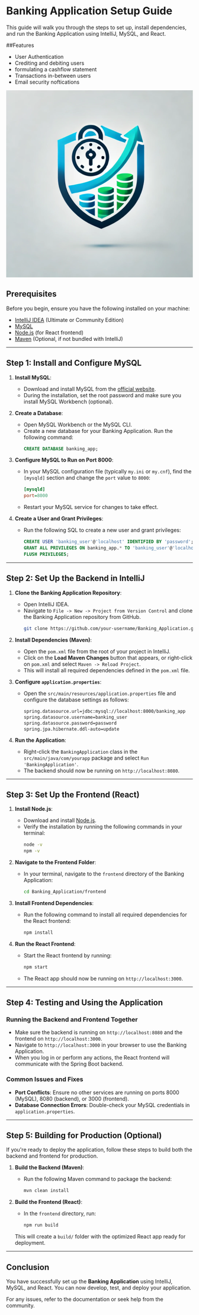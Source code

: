 # Banking Application Setup Guide

This guide will walk you through the steps to set up, install dependencies, and run the Banking Application using IntelliJ, MySQL, and React.

##Features

- User Authentication
- Crediting and debiting users
- formulating a cashflow statement
- Transactions in-between users
- Email security noftications

![Banking App Logo](bankingapp.png)

## Prerequisites

Before you begin, ensure you have the following installed on your machine:
- [IntelliJ IDEA](https://www.jetbrains.com/idea/download/) (Ultimate or Community Edition)
- [MySQL](https://dev.mysql.com/downloads/installer/)
- [Node.js](https://nodejs.org/en/download/) (for React frontend)
- [Maven](https://maven.apache.org/install.html) (Optional, if not bundled with IntelliJ)

---

## Step 1: Install and Configure MySQL

1. **Install MySQL**:
    - Download and install MySQL from the [official website](https://dev.mysql.com/downloads/installer/).
    - During the installation, set the root password and make sure you install MySQL Workbench (optional).
  
2. **Create a Database**:
    - Open MySQL Workbench or the MySQL CLI.
    - Create a new database for your Banking Application. Run the following command:
      ```sql
      CREATE DATABASE banking_app;
      ```
  
3. **Configure MySQL to Run on Port 8000**:
    - In your MySQL configuration file (typically `my.ini` or `my.cnf`), find the `[mysqld]` section and change the `port` value to `8000`:
      ```ini
      [mysqld]
      port=8000
      ```
    - Restart your MySQL service for changes to take effect.

4. **Create a User and Grant Privileges**:
    - Run the following SQL to create a new user and grant privileges:
      ```sql
      CREATE USER 'banking_user'@'localhost' IDENTIFIED BY 'password';
      GRANT ALL PRIVILEGES ON banking_app.* TO 'banking_user'@'localhost';
      FLUSH PRIVILEGES;
      ```

---

## Step 2: Set Up the Backend in IntelliJ

1. **Clone the Banking Application Repository**:
    - Open IntelliJ IDEA.
    - Navigate to `File -> New -> Project from Version Control` and clone the Banking Application repository from GitHub.
      ```bash
      git clone https://github.com/your-username/Banking_Application.git
      ```

2. **Install Dependencies (Maven)**:
    - Open the `pom.xml` file from the root of your project in IntelliJ.
    - Click on the **Load Maven Changes** button that appears, or right-click on `pom.xml` and select `Maven -> Reload Project`.
    - This will install all required dependencies defined in the `pom.xml` file.

3. **Configure `application.properties`**:
    - Open the `src/main/resources/application.properties` file and configure the database settings as follows:
      ```properties
      spring.datasource.url=jdbc:mysql://localhost:8000/banking_app
      spring.datasource.username=banking_user
      spring.datasource.password=password
      spring.jpa.hibernate.ddl-auto=update
      ```

4. **Run the Application**:
    - Right-click the `BankingApplication` class in the `src/main/java/com/yourapp` package and select `Run 'BankingApplication'`.
    - The backend should now be running on `http://localhost:8080`.

---

## Step 3: Set Up the Frontend (React)

1. **Install Node.js**:
    - Download and install [Node.js](https://nodejs.org/en/download/).
    - Verify the installation by running the following commands in your terminal:
      ```bash
      node -v
      npm -v
      ```

2. **Navigate to the Frontend Folder**:
    - In your terminal, navigate to the `frontend` directory of the Banking Application:
      ```bash
      cd Banking_Application/frontend
      ```

3. **Install Frontend Dependencies**:
    - Run the following command to install all required dependencies for the React frontend:
      ```bash
      npm install
      ```

4. **Run the React Frontend**:
    - Start the React frontend by running:
      ```bash
      npm start
      ```
    - The React app should now be running on `http://localhost:3000`.

---

## Step 4: Testing and Using the Application

### Running the Backend and Frontend Together

- Make sure the backend is running on `http://localhost:8080` and the frontend on `http://localhost:3000`.
- Navigate to `http://localhost:3000` in your browser to use the Banking Application.
- When you log in or perform any actions, the React frontend will communicate with the Spring Boot backend.

### Common Issues and Fixes
- **Port Conflicts**: Ensure no other services are running on ports 8000 (MySQL), 8080 (backend), or 3000 (frontend).
- **Database Connection Errors**: Double-check your MySQL credentials in `application.properties`.

---

## Step 5: Building for Production (Optional)

If you're ready to deploy the application, follow these steps to build both the backend and frontend for production.

1. **Build the Backend (Maven)**:
    - Run the following Maven command to package the backend:
      ```bash
      mvn clean install
      ```

2. **Build the Frontend (React)**:
    - In the `frontend` directory, run:
      ```bash
      npm run build
      ```

    This will create a `build/` folder with the optimized React app ready for deployment.

---

## Conclusion

You have successfully set up the **Banking Application** using IntelliJ, MySQL, and React. You can now develop, test, and deploy your application.

For any issues, refer to the documentation or seek help from the community.


